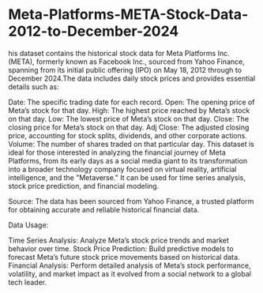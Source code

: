# Meta-Platforms-META-Stock-Data-2012-to-December-2024
his dataset contains the historical stock data for Meta Platforms Inc. (META), formerly known as Facebook Inc., sourced from Yahoo Finance, spanning from its initial public offering (IPO) on May 18, 2012 through to December 2024.The data includes daily stock prices and provides essential details such as:

Date: The specific trading date for each record.
Open: The opening price of Meta’s stock for that day.
High: The highest price reached by Meta’s stock on that day.
Low: The lowest price of Meta’s stock on that day.
Close: The closing price for Meta’s stock on that day.
Adj Close: The adjusted closing price, accounting for stock splits, dividends, and other corporate actions.
Volume: The number of shares traded on that particular day.
This dataset is ideal for those interested in analyzing the financial journey of Meta Platforms, from its early days as a social media giant to its transformation into a broader technology company focused on virtual reality, artificial intelligence, and the "Metaverse." It can be used for time series analysis, stock price prediction, and financial modeling.

Source: The data has been sourced from Yahoo Finance, a trusted platform for obtaining accurate and reliable historical financial data.

Data Usage:

Time Series Analysis: Analyze Meta’s stock price trends and market behavior over time.
Stock Price Prediction: Build predictive models to forecast Meta’s future stock price movements based on historical data.
Financial Analysis: Perform detailed analysis of Meta’s stock performance, volatility, and market impact as it evolved from a social network to a global tech leader.
